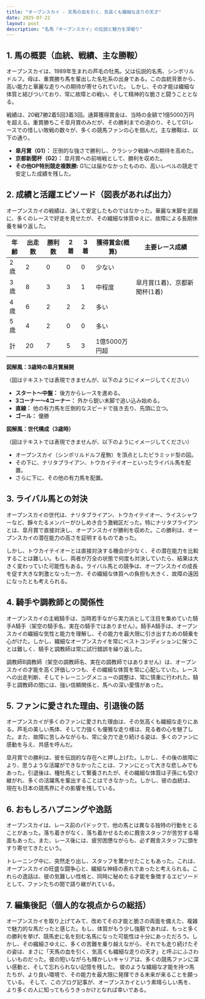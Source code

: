 ```yaml
---
title: "オープンスカイ - 天馬の血を引く、気高くも繊細な走りの天才"
date: 2025-07-22
layout: post
description: "名馬『オープンスカイ』の伝説と魅力を深堀り"
---
```


## 1. 馬の概要（血統、戦績、主な勝鞍）

オープンスカイは、1989年生まれの芦毛の牡馬。父は伝説的名馬、シンボリルドルフ。母は、重賞勝ち馬を輩出した名牝系の出身である。この血統背景から、高い能力と華麗な走りへの期待が寄せられていた。  しかし、その才能は繊細な体質と結びついており、常に故障との戦い、そして精神的な脆さと闘うこととなる。

戦績は、20戦7勝2着5回3着3回。通算獲得賞金は、当時の金額で1億5000万円を超える。重賞勝ちこそ皐月賞のみだが、その勝利までの道のり、そしてG1レースでの惜しい敗戦の数々が、多くの競馬ファンの心を掴んだ。主な勝鞍は、以下の通り。

* **皐月賞（G1）：** 圧倒的な強さで勝利し、クラシック戦線への期待を高めた。
* **京都新聞杯（G2）：** 皐月賞への前哨戦として、勝利を収めた。
* **その他OP特別競走複数勝:**  G1には届かなかったものの、高いレベルの競走で安定した成績を残した。


## 2. 成績と活躍エピソード（図表があれば出力）

オープンスカイの戦績は、決して安定したものではなかった。華麗な末脚を武器に、多くのレースで好走を見せたが、その繊細な体質ゆえに、故障による長期休養を繰り返した。

| 年齢 | 出走数 | 勝利数 | 2着 | 3着 | 獲得賞金(概算) | 主要レース成績 |
|---|---|---|---|---|---|---|
| 2歳 | 2 | 0 | 0 | 0 | 少ない |  |
| 3歳 | 8 | 3 | 3 | 1 | 中程度 | 皐月賞(1着)、京都新聞杯(1着) |
| 4歳 | 6 | 2 | 2 | 2 | 多い |  |
| 5歳 | 4 | 2 | 0 | 0 | 多い |  |
| 計 | 20 | 7 | 5 | 3 | 1億5000万円超 |  |


**図解風：3歳時の皐月賞展開**

（図はテキストでは表現できませんが、以下のようにイメージしてください）

* **スタート～中盤：** 後方からレースを進める。
* **3コーナー～4コーナー：** 外から鋭い末脚で追い込み始める。
* **直線：** 他の有力馬を圧倒的なスピードで抜き去り、先頭に立つ。
* **ゴール：** 優勝


**図解風：世代構成（3歳時）**

（図はテキストでは表現できませんが、以下のようにイメージしてください）

* オープンスカイ（シンボリルドルフ産駒）を頂点としたピラミッド型の図。
* その下に、ナリタブライアン、トウカイテイオーといったライバル馬を配置。
* さらに下に、その他の有力馬を配置。


## 3. ライバル馬との対決

オープンスカイの世代は、ナリタブライアン、トウカイテイオー、ライスシャワーなど、錚々たるメンバーがひしめき合う激戦区だった。特にナリタブライアンとは、皐月賞で直接対決し、オープンスカイが勝利を収めた。この勝利は、オープンスカイの潜在能力の高さを証明するものであった。

しかし、トウカイテイオーとは直接対決する機会が少なく、その潜在能力を比較することは難しい。もし、両者が万全の状態で何度も対決していたら、結果は大きく変わっていた可能性もある。ライバル馬との競争は、オープンスカイの成長を促す大きな刺激となった一方、その繊細な体質への負担も大きく、故障の遠因になったとも考えられる。


## 4. 騎手や調教師との関係性

オープンスカイの主戦騎手は、当時若手ながら実力派として注目を集めていた騎手A騎手（架空の騎手名、実在の騎手ではありません）。騎手A騎手は、オープンスカイの繊細な気性と能力を理解し、その能力を最大限に引き出すための騎乗を心がけた。しかし、繊細なオープンスカイを常にベストコンディションに保つことは難しく、騎手と調教師は常に試行錯誤を繰り返した。

調教師B調教師（架空の調教師名、実在の調教師ではありません）は、オープンスカイの才能を高く評価しつつも、その繊細な体質を常に心配していた。レースへの出走判断、そしてトレーニングメニューの調整は、常に慎重に行われた。騎手と調教師の間には、強い信頼関係と、馬への深い愛情があった。


## 5. ファンに愛された理由、引退後の話

オープンスカイが多くのファンに愛された理由は、その気高くも繊細な走りにある。芦毛の美しい馬体、そして力強くも優雅な走り様は、見る者の心を魅了した。また、故障に苦しみながらも、常に全力で走り続ける姿は、多くのファンに感動を与え、共感を呼んだ。

皐月賞での勝利は、彼を伝説的な存在へと押し上げた。しかし、その後の故障により、思うような活躍ができなかったことは、ファンにとって大きな悲しみでもあった。引退後は、種牡馬として繋養されたが、その繊細な体質は子孫にも受け継がれ、多くの活躍馬を輩出することはできなかった。しかし、彼の血統は、現在も日本の競馬界にその影響を残している。


## 6. おもしろハプニングや逸話

オープンスカイは、レース前のパドックで、他の馬とは異なる独特の行動をとることがあった。落ち着きがなく、落ち着かせるために厩舎スタッフが苦労する場面もあった。また、レース後には、疲労困憊ながらも、必ず厩舎スタッフに頭をすり寄せてきたという。

トレーニング中に、突然走り出し、スタッフを驚かせたこともあった。これは、オープンスカイの旺盛な闘争心と、繊細な神経の表れであったと考えられる。これらの逸話は、彼の気難しい性格と、同時に秘めたる才能を象徴するエピソードとして、ファンたちの間で語り継がれている。


## 7. 編集後記（個人的な視点からの総括）

オープンスカイを取り上げてみて、改めてその才能と脆さの両面を備えた、複雑で魅力的な馬だったと感じた。もし、体質がもう少し強靭であれば、もっと多くの勝利を挙げ、競馬史に名を刻む名馬になった可能性は十分にあっただろう。しかし、その繊細さゆえに、多くの苦難を乗り越えながら、それでも走り続けたその姿は、まさに「天馬の血を引く、気高くも繊細な走りの天才」と呼ぶにふさわしいものだった。彼の短いながらも輝かしいキャリアは、多くの競馬ファンに深い感動と、そして忘れられない記憶を残した。  彼のような繊細な才能を持つ馬たちが、より良い環境で、その能力を最大限に発揮できる未来が来ることを願っている。  そして、このブログ記事が、オープンスカイという素晴らしい馬を、より多くの人に知ってもらうきっかけとなれば幸いである。
